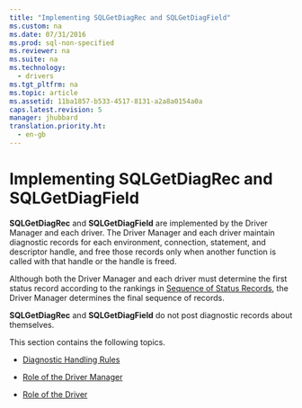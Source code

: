```yaml
---
title: "Implementing SQLGetDiagRec and SQLGetDiagField"
ms.custom: na
ms.date: 07/31/2016
ms.prod: sql-non-specified
ms.reviewer: na
ms.suite: na
ms.technology: 
  - drivers
ms.tgt_pltfrm: na
ms.topic: article
ms.assetid: 11ba1857-b533-4517-8131-a2a8a0154a0a
caps.latest.revision: 5
manager: jhubbard
translation.priority.ht: 
  - en-gb
---
```

# Implementing SQLGetDiagRec and SQLGetDiagField
**SQLGetDiagRec** and **SQLGetDiagField** are implemented by the Driver Manager and each driver. The Driver Manager and each driver maintain diagnostic records for each environment, connection, statement, and descriptor handle, and free those records only when another function is called with that handle or the handle is freed.  
  
 Although both the Driver Manager and each driver must determine the first status record according to the rankings in [Sequence of Status Records](../content/Sequence-of-Status-Records.md), the Driver Manager determines the final sequence of records.  
  
 **SQLGetDiagRec** and **SQLGetDiagField** do not post diagnostic records about themselves.  
  
 This section contains the following topics.  
  
-   [Diagnostic Handling Rules](../content/Diagnostic-Handling-Rules.md)  
  
-   [Role of the Driver Manager](../content/Role-of-the-Driver-Manager.md)  
  
-   [Role of the Driver](../content/Role-of-the-Driver.md)